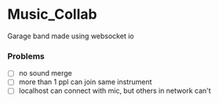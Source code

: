 # Music_Collab

Garage band made using websocket io

### Problems
- [ ] no sound merge
- [ ] more than 1 ppl can join same instrument
- [ ] localhost can connect with mic, but others in network can't
